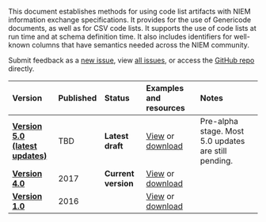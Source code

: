 ---
---

This document establishes methods for using code list artifacts with NIEM information exchange specifications. It provides for the use of Genericode documents, as well as for CSV code lists. It supports the use of code lists at run time and at schema definition time. It also includes identifiers for well-known columns that have semantics needed across the NIEM community.

Submit feedback as a [new issue](https://github.com/NIEM/NIEM-Code-Lists-Spec/issues/new), view [all issues](https://github.com/NIEM/NIEM-Code-Lists-Spec/issues), or access the [GitHub repo](https://github.com/NIEM/NIEM-Code-Lists-Spec/) directly.

| Version | Published | Status | Examples and resources | Notes
|:------- |:--------- |:------ |:---------------------------- |:-----
**[Version 5.0 <br> (latest updates)](./draft/niem-code-lists-spec.html)** | TBD | **Latest draft** | [View](https://github.com/NIEM/NIEM-Code-Lists-Spec/tree/dev) or [download](https://github.com/NIEM/NIEM-Code-Lists-Spec/archive/dev.zip) | Pre-alpha stage.  Most 5.0 updates are still pending.
**[Version 4.0](./v4.0/niem-code-lists-spec.html)** | 2017 | **Current version** | [View](https://github.com/NIEM/NIEM-Code-Lists-Spec/tree/4.0) or [download](https://github.com/NIEM/NIEM-Code-Lists-Spec/archive/4.0.zip)
**[Version 1.0](https://reference.niem.gov/niem/specification/code-lists/1.0/niem-code-lists-1.0-2016-06-20.html)** | 2016 | | [View](https://github.com/NIEM/NIEM-Code-Lists-Spec/tree/1.0) or [download](https://github.com/NIEM/NIEM-Code-Lists-Spec/archive/1.0.zip)